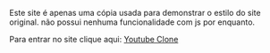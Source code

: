 Este site é apenas uma cópia usada para demonstrar o estilo do site original. não possui nenhuma funcionalidade com js por enquanto.

Para entrar no site clique aqui: <a href="https://diegocastro1087.github.io/Youtube-/index.html"> Youtube Clone </a>
